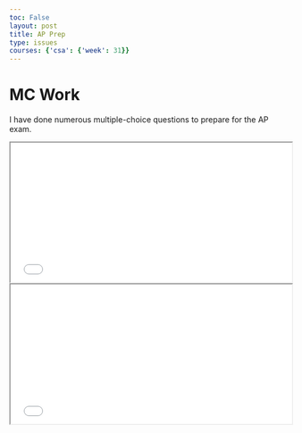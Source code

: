 ```yaml
---
toc: False
layout: post
title: AP Prep
type: issues
courses: {'csa': {'week': 31}}
---
```


# MC Work

I have done numerous multiple-choice questions to prepare for the AP exam.

<iframe src="/NitinBstudent_2025/images/pdf/aexam-2018-v2.pdf" width="100%" height="250px"></iframe>

<iframe src="/NitinBstudent_2025/images/pdf/2016_practice_ap_exam.pdf" width="100%" height="250px"></iframe>